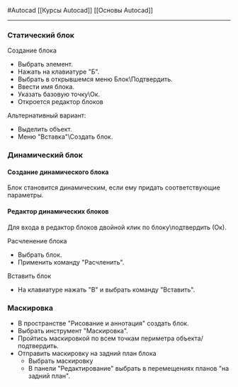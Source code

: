 #Autocad 
[[Курсы Autocad]]
[[Основы Autocad]]
__________
### Статический блок
Создание блока
- Выбрать элемент.
- Нажать на клавиатуре "Б".
- Выбрать в открывшемся меню Блок\Подтвердить.
- Ввести имя блока.
- Указать базовую точку\Ок.
- Откроется редактор блоков

Альтернативный вариант:
- Выделить объект.
- Меню "Вставка"\Создать блок.


### Динамический блок

#### Создание динамического блока
Блок становится динамическим, если ему придать соответствующие параметры.

#### Редактор динамических блоков
Для входа в редактор блоков двойной клик по блоку\подтвердить (Ок).


Расчленение блока
- Выбрать блок.
- Применить команду "Расчленить".

Вставить блок
- На клавиатуре нажать "В" и выбрать команду "Вставить".

### Маскировка
- В пространстве "Рисование и аннотация" создать блок.
- Выбрать инструмент "Маскировка".
- Пройтись маскировкой по всем точкам периметра объекта/подтвердить.
- Отправить маскировку на задний план блока
	- Выбрать маскировку
	- В панели "Редактирование" выбрать в перемещениях планов "на задний план".